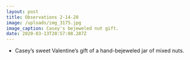 ```yaml
---
layout: post
title: Observations 2-14-20
image: /uploads/img_3175.jpg
image_caption: Casey's bejeweled nut gift.
date: 2020-03-13T20:57:08.287Z
---
```


- Casey’s sweet Valentine’s gift of a hand-bejeweled jar of mixed nuts.